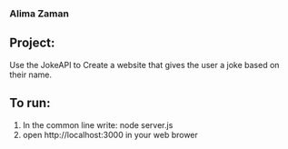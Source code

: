 ### Alima Zaman

## Project:
Use the JokeAPI to Create a website that gives the user a joke based on their name.

## To run:
1. In the common line write: node server.js 
2. open http://localhost:3000 in your web brower